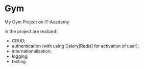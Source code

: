 # Gym
My Gym Project on IT-Academy

In the project are realized:
- CRUD;
- authentication (with using Celery[Redis] for activation of user);
- internationalization;
- logging;
- testing.
